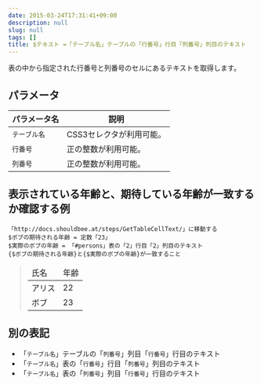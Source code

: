 ```yaml
---
date: 2015-03-24T17:31:41+09:00
description: null
slug: null
tags: []
title: $テキスト =「テーブル名」テーブルの「行番号」行目「列番号」列目のテキスト
---
```


表の中から指定された行番号と列番号のセルにあるテキストを取得します。

## パラメータ

パラメータ名 | 説明
------|---------
`テーブル名` | CSS3セレクタが利用可能。
`行番号` | 正の整数が利用可能。
`列番号` | 正の整数が利用可能。

## 表示されている年齢と、期待している年齢が一致するか確認する例

```
「http://docs.shouldbee.at/steps/GetTableCellText/」に移動する
$ボブの期待される年齢 = 定数「23」
$実際のボブの年齢 = 「#persons」表の「2」行目「2」列目のテキスト
{$ボブの期待される年齢}と{$実際のボブの年齢}が一致すること
```

<blockquote>
<table id="persons">
  <thead>
    <tr>
        <td>氏名</td>
        <td>年齢</td>
    </tr>
  </thead>
  <tbody>
    <tr>
        <td>アリス</td>
        <td>22</td>
    </tr>
    <tr>
        <td>ボブ</td>
        <td>23</td>
    </tr>
  </tbody>
</table>
</blockquote>

## 別の表記

* 「`テーブル名`」テーブルの「`列番号`」列目「`行番号`」行目のテキスト
* 「`テーブル名`」表の「`行番号`」行目「`列番号`」列目のテキスト
* 「`テーブル名`」表の「`列番号`」列目「`行番号`」行目のテキスト
